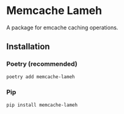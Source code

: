 # Memcache Lameh

A package for emcache caching operations.

## Installation

### Poetry (recommended)

```bash
poetry add memcache-lameh
```

### Pip

```bash
pip install memcache-lameh
```
